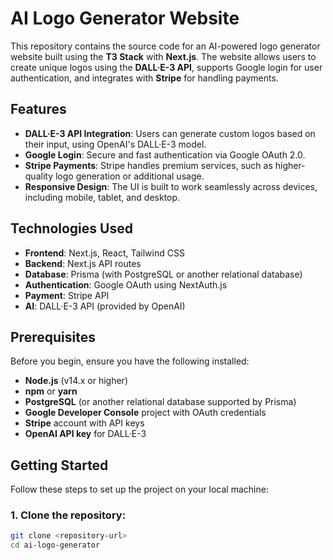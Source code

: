 # AI Logo Generator Website

This repository contains the source code for an AI-powered logo generator website built using the **T3 Stack** with **Next.js**. The website allows users to create unique logos using the **DALL·E-3 API**, supports Google login for user authentication, and integrates with **Stripe** for handling payments.

## Features

- **DALL·E-3 API Integration**: Users can generate custom logos based on their input, using OpenAI's DALL·E-3 model.
- **Google Login**: Secure and fast authentication via Google OAuth 2.0.
- **Stripe Payments**: Stripe handles premium services, such as higher-quality logo generation or additional usage.
- **Responsive Design**: The UI is built to work seamlessly across devices, including mobile, tablet, and desktop.

## Technologies Used

- **Frontend**: Next.js, React, Tailwind CSS
- **Backend**: Next.js API routes
- **Database**: Prisma (with PostgreSQL or another relational database)
- **Authentication**: Google OAuth using NextAuth.js
- **Payment**: Stripe API
- **AI**: DALL·E-3 API (provided by OpenAI)

## Prerequisites

Before you begin, ensure you have the following installed:

- **Node.js** (v14.x or higher)
- **npm** or **yarn**
- **PostgreSQL** (or another relational database supported by Prisma)
- **Google Developer Console** project with OAuth credentials
- **Stripe** account with API keys
- **OpenAI API key** for DALL·E-3

## Getting Started

Follow these steps to set up the project on your local machine:

### 1. Clone the repository:

```bash
git clone <repository-url>
cd ai-logo-generator
